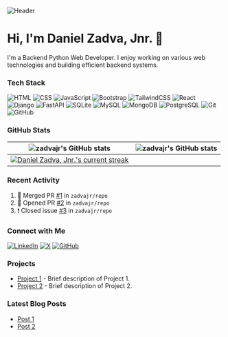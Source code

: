 ![Header]([https://link_to_your_image.com](https://avatars.githubusercontent.com/u/130802141?s=400&u=3f05868d79cf2456545b9ffca2d0cd55fa6af980&v=4))

# Hi, I'm Daniel Zadva, Jnr. 👋

I'm a Backend Python Web Developer. I enjoy working on various web technologies and building efficient backend systems.

### Tech Stack

![HTML](https://img.shields.io/badge/-HTML-E34F26?style=flat&logo=html5&logoColor=white)
![CSS](https://img.shields.io/badge/-CSS-1572B6?style=flat&logo=css3&logoColor=white)
![JavaScript](https://img.shields.io/badge/-JavaScript-F7DF1E?style=flat&logo=javascript&logoColor=black)
![Bootstrap](https://img.shields.io/badge/-Bootstrap-7952B3?style=flat&logo=bootstrap&logoColor=white)
![TailwindCSS](https://img.shields.io/badge/-TailwindCSS-38B2AC?style=flat&logo=tailwind-css&logoColor=white)
![React](https://img.shields.io/badge/-React-61DAFB?style=flat&logo=react&logoColor=black)
![Django](https://img.shields.io/badge/-Django-092E20?style=flat&logo=django&logoColor=white)
![FastAPI](https://img.shields.io/badge/-FastAPI-009688?style=flat&logo=fastapi&logoColor=white)
![SQLite](https://img.shields.io/badge/-SQLite-003B57?style=flat&logo=sqlite&logoColor=white)
![MySQL](https://img.shields.io/badge/-MySQL-4479A1?style=flat&logo=mysql&logoColor=white)
![MongoDB](https://img.shields.io/badge/-MongoDB-47A248?style=flat&logo=mongodb&logoColor=white)
![PostgreSQL](https://img.shields.io/badge/-PostgreSQL-336791?style=flat&logo=postgresql&logoColor=white)
![Git](https://img.shields.io/badge/-Git-F05032?style=flat&logo=git&logoColor=white)
![GitHub](https://img.shields.io/badge/-GitHub-181717?style=flat&logo=github&logoColor=white)

### GitHub Stats

| <img align="center" src="https://github-readme-stats.vercel.app/api?username=zadvajr&show_icons=true&include_all_commits=true&hide_border=true" alt="zadvajr's GitHub stats" /> | <img align="center" src="https://github-readme-stats.vercel.app/api/top-langs/?username=zadvajr&langs_count=8&layout=compact&hide_border=true" alt="zadvajr's GitHub stats" /> |
| ------------- | ------------- |
| <div align="center"><a href="#"><img align="center" src="https://streak-stats.demolab.com/?user=zadvajr&count_private=true&theme=white-blue&title_color=blue" alt="Daniel Zadva, Jnr.'s current streak" /></a></div> |

### Recent Activity

<!--START_SECTION:activity-->
1. 🎉 Merged PR [#1](https://github.com/zadvajr/repo/pull/1) in `zadvajr/repo`
2. 💪 Opened PR [#2](https://github.com/zadvajr/repo/pull/2) in `zadvajr/repo`
3. ❗️ Closed issue [#3](https://github.com/zadvajr/repo/issues/3) in `zadvajr/repo`
<!--END_SECTION:activity-->

### Connect with Me

[![LinkedIn](https://img.shields.io/badge/LinkedIn-0077B5?style=flat&logo=linkedin&logoColor=white)](https://linkedin.com/in/zadva)
[![X](https://img.shields.io/badge/X-1DA1F2?style=flat&logo=x&logoColor=white)](https://x.com/zad_va)
[![GitHub](https://img.shields.io/badge/GitHub-181717?style=flat&logo=github&logoColor=white)](https://github.com/zadvajr)

### Projects

- [Project 1](https://github.com/zadvajr/project1) - Brief description of Project 1.
- [Project 2](https://github.com/zadvajr/project2) - Brief description of Project 2.

### Latest Blog Posts

<!-- BLOG-POST-LIST:START -->
- [Post 1](https://yourblog.com/post1)
- [Post 2](https://yourblog.com/post2)
<!-- BLOG-POST-LIST:END -->
